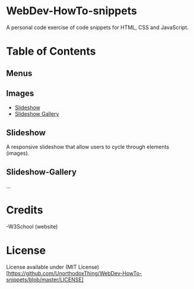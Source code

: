 # WebDev-HowTo-snippets

A personal code exercise of code snippets for HTML, CSS and JavaScript.

# Table of Contents

## Menus

## Images
* [Slideshow](#Slideshow)
* [Slideshow Gallery](#Slideshow-Gallery)

## Slideshow

A responsive slideshow that allow users to cycle through elements (images).

## Slideshow-Gallery

...

# Credits

-W3School (website)

# License

License available under (MIT License)[https://github.com/UnorthodoxThing/WebDev-HowTo-snippets/blob/master/LICENSE]
